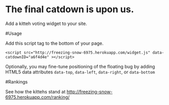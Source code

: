 # The final catdown is upon us.

Add a kitteh voting widget to your site.

#Usage

Add this script tag to the bottom of your page.

	<script src="http://freezing-snow-6975.herokuapp.com/widget.js" data-catdownID="a6f4d4e" ></script>

Optionally, you may fine-tune positioning of the floating bug by adding HTML5 data attributes `data-top`, `data-left`, `data-right`, or `data-bottom`

#Rankings

See how the kittehs stand at http://freezing-snow-6975.herokuapp.com/ranking/